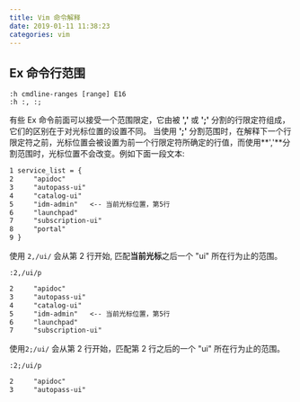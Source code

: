 ```yaml
---
title: Vim 命令解释
date: 2019-01-11 11:38:23
categories: vim
---
```


## Ex 命令行范围

```vim
:h cmdline-ranges [range] E16
:h :, :;
```

有些 Ex 命令前面可以接受一个范围限定，它由被 **','** 或 **';'** 分割的行限定符组成，它们的区别在于对光标位置的设置不同。
当使用 **';'** 分割范围时，在解释下一个行限定符之前，光标位置会被设置为前一个行限定符所确定的行值，而使用**','**分割范围时，光标位置不会改变。例如下面一段文本:

```txt
1 service_list = {
2     "apidoc"
3     "autopass-ui"
4     "catalog-ui"
5     "idm-admin"   <-- 当前光标位置，第5行
6     "launchpad"
7     "subscription-ui"
8     "portal"
9 }
```

使用 `2,/ui/` 会从第 2 行开始, 匹配**当前光标**之后一个 "ui" 所在行为止的范围。

```vim
:2,/ui/p
```

```txt
2     "apidoc"
3     "autopass-ui"
4     "catalog-ui"
5     "idm-admin"   <-- 当前光标位置，第5行
6     "launchpad"
7     "subscription-ui"
```

使用`2;/ui/` 会从第 2 行开始，匹配第 2 行之后的一个 "ui" 所在行为止的范围。

```vim
:2;/ui/p
```

```txt
2     "apidoc"
3     "autopass-ui"
```